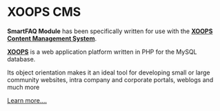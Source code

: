 # XOOPS CMS

**SmartFAQ Module** has been specifically written for use with the [**XOOPS Content Management System**](http://xoops.org). 

[**XOOPS**](http://xoops.org) is a web application platform written in PHP for the MySQL database. 

Its object orientation makes it an ideal tool for developing small or large community websites, intra company and corporate portals, weblogs and much more

[Learn more....](http://xoops.org/modules/wfchannel/)
